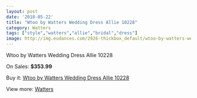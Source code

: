 ```yaml
---
layout: post
date: '2018-05-22'
title: "Wtoo by Watters Wedding Dress Allie 10228"
category: Watters
tags: ["style","watters","allie","bridal","dress"]
image: http://img.eudances.com/2926-thickbox_default/wtoo-by-watters-wedding-dress-allie-10228.jpg
---
```

Wtoo by Watters Wedding Dress Allie 10228

On Sales: **$353.99**
<a href="https://www.eudances.com/en/watters/1016-wtoo-by-watters-wedding-dress-allie-10228.html"><amp-img layout="responsive" width="600" height="600" src="//img.eudances.com/2926-thickbox_default/wtoo-by-watters-wedding-dress-allie-10228.jpg" alt="Wtoo by Watters Wedding Dress Allie 10228 0" /></a>
<a href="https://www.eudances.com/en/watters/1016-wtoo-by-watters-wedding-dress-allie-10228.html"><amp-img layout="responsive" width="600" height="600" src="//img.eudances.com/2927-thickbox_default/wtoo-by-watters-wedding-dress-allie-10228.jpg" alt="Wtoo by Watters Wedding Dress Allie 10228 1" /></a>

Buy it: [Wtoo by Watters Wedding Dress Allie 10228](https://www.eudances.com/en/watters/1016-wtoo-by-watters-wedding-dress-allie-10228.html "Wtoo by Watters Wedding Dress Allie 10228")

View more: [Watters](https://www.eudances.com/en/12-watters "Watters")